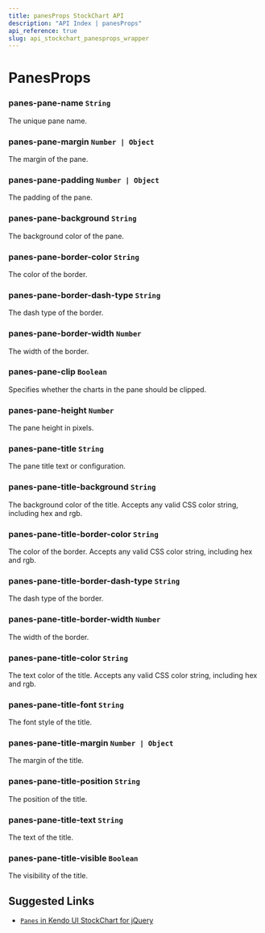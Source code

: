 ```yaml
---
title: panesProps StockChart API
description: "API Index | panesProps"
api_reference: true
slug: api_stockchart_panesprops_wrapper
---
```


# PanesProps

### panes-pane-name `String`

The unique pane name.

### panes-pane-margin `Number | Object`

The margin of the pane.

### panes-pane-padding `Number | Object`

The padding of the pane.

### panes-pane-background `String`

The background color of the pane.

### panes-pane-border-color `String`

The color of the border.

### panes-pane-border-dash-type `String`

The dash type of the border.

### panes-pane-border-width `Number`

The width of the border.

### panes-pane-clip `Boolean`

Specifies whether the charts in the pane should be clipped.

### panes-pane-height `Number`

The pane height in pixels.

### panes-pane-title `String`

The pane title text or configuration.

### panes-pane-title-background `String`

The background color of the title. Accepts any valid CSS color string, including hex and rgb.

### panes-pane-title-border-color `String`

The color of the border. Accepts any valid CSS color string, including hex and rgb.

### panes-pane-title-border-dash-type `String`

The dash type of the border.

### panes-pane-title-border-width `Number`

The width of the border.

### panes-pane-title-color `String`

The text color of the title. Accepts any valid CSS color string, including hex and rgb.

### panes-pane-title-font `String`

The font style of the title.

### panes-pane-title-margin `Number | Object`

The margin of the title.

### panes-pane-title-position `String`

The position of the title.

### panes-pane-title-text `String`

The text of the title.

### panes-pane-title-visible `Boolean`

The visibility of the title.

## Suggested Links

* [`Panes` in Kendo UI StockChart for jQuery](https://docs.telerik.com/kendo-ui/api/javascript/dataviz/ui/stock-chart/configuration/panes)

